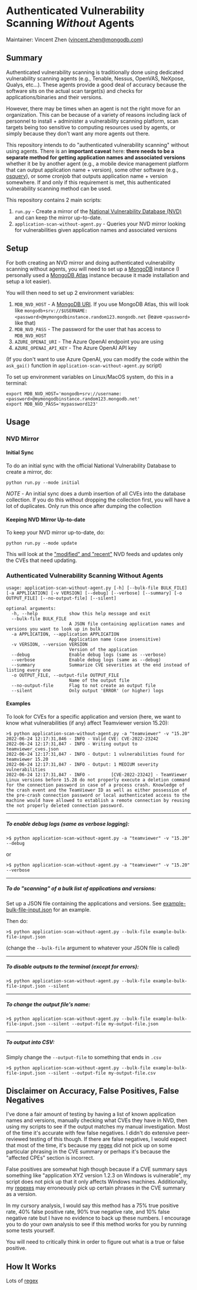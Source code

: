 # Authenticated Vulnerability Scanning _Without_ Agents

Maintainer: Vincent Zhen (vincent.zhen@mongodb.com)

## Summary

Authenticated vulnerability scanning is traditionally done using dedicated vulnerability scanning agents (e.g., Tenable, Nessus, OpenVAS, NeXpose, Qualys, etc...). These agents provide a good deal of accuracy because the software sits on the actual scan target(s) and checks for applications/binaries and their versions.

However, there may be times when an agent is not the right move for an organization. This can be because of a variety of reasons including lack of personnel to install + administer a vulnerability scanning platform, scan targets being too sensitive to computing resources used by agents, or simply because they don't want any more agents out there.

This repository intends to do "authenticated vulnerability scanning" without using agents. There is an **important caveat** here: **there needs to be a separate method for getting application names and associated versions** whether it be by another agent (e.g., a mobile device management platform that can output application name + version), some other software (e.g., [osquery](https://osquery.io/)), or some cronjob that outputs application name + version somewhere. If and only if this requirement is met, this authenticated vulnerability scanning method can be used.

This repository contains 2 main scripts:

1. `run.py` - Create a mirror of the [National Vulnerability Database (NVD)](https://nvd.nist.gov/vuln) and can keep the mirror up-to-date. 
2. `application-scan-without-agent.py` - Queries your NVD mirror looking for vulnerabilities given application names and associated versions

## Setup

For both creating an NVD mirror and doing authenticated vulnerability scanning without agents, you will need to set up a [MongoDB](https://www.mongodb.com/) instance (I personally used a [MongoDB Atlas](https://www.mongodb.com/cloud) instance because it made installation and setup a lot easier).

You will then need to set up 2 environment variables:

1. `MDB_NVD_HOST` - A [MongoDB URI](https://www.mongodb.com/docs/manual/reference/connection-string/). If you use MongoDB Atlas, this will look like `mongodb+srv://$USERNAME:<password>@mymongodbinstance.random123.mongodb.net` (leave `<password>` like that)
2. `MDB_NVD_PASS` - The password for the user that has access to `MDB_NVD_HOST`
3. `AZURE_OPENAI_URI` - The Azure OpenAI endpoint you are using
4. `AZURE_OPENAI_API_KEY` - The Azure OpenAI API key

(If you don't want to use Azure OpenAI, you can modify the code within the `ask_gai()` function in `application-scan-without-agent.py` script)

To set up environment variables on Linux/MacOS system, do this in a terminal:

```
export MDB_NVD_HOST='mongodb+srv://username:<password>@mymongodbinstance.random123.mongodb.net'
export MDB_NVD_PASS='mypassword123'
```

## Usage

### NVD Mirror

#### Initial Sync

To do an initial sync with the official National Vulnerability Database to create a mirror, do:

```
python run.py --mode initial
```

*NOTE* - An initial sync does a dumb insertion of all CVEs into the database collection. If you do this without dropping the collection first, you will have a lot of duplicates. Only run this once after dumping the collection

#### Keeping NVD Mirror Up-to-date

To keep your NVD mirror up-to-date, do:

```
python run.py --mode update
```

This will look at the ["modified" and "recent"](https://nvd.nist.gov/vuln/data-feeds#JSON_FEED) NVD feeds and updates only the CVEs that need updating.

### Authenticated Vulnerability Scanning Without Agents

```
usage: application-scan-without-agent.py [-h] [--bulk-file BULK_FILE] [-a APPLICATION] [-v VERSION] [--debug] [--verbose] [--summary] [-o OUTPUT_FILE] [--no-output-file] [--silent]

optional arguments:
  -h, --help            show this help message and exit
  --bulk-file BULK_FILE
                        A JSON file containing application names and versions you want to look up in bulk
  -a APPLICATION, --application APPLICATION
                        Application name (case insensitive)
  -v VERSION, --version VERSION
                        Version of the application
  --debug               Enable debug logs (same as --verbose)
  --verbose             Enable debug logs (same as --debug)
  --summary             Summarize CVE severities at the end instead of listing every one
  -o OUTPUT_FILE, --output-file OUTPUT_FILE
                        Name of the output file
  --no-output-file      Flag to not create an output file
  --silent              Only output 'ERROR' (or higher) logs
```

#### Examples

To look for CVEs for a specific application and version (here, we want to know what vulnerabilities (if any) affect Teamviewer version 15.20):

```
>$ python application-scan-without-agent.py -a "teamviewer" -v "15.20"
2022-06-24 12:17:31,846 - INFO - Valid CVE: CVE-2022-23242
2022-06-24 12:17:31,847 - INFO - Writing output to teamviewer_cves.json
2022-06-24 12:17:31,847 - INFO - Output: 1 vulnerabilities found for teamviewer 15.20
2022-06-24 12:17:31,847 - INFO - Output: 1 MEDIUM severity vulnerabilities
2022-06-24 12:17:31,847 - INFO -        [CVE-2022-23242] - TeamViewer Linux versions before 15.28 do not properly execute a deletion command for the connection password in case of a process crash. Knowledge of the crash event and the TeamViewer ID as well as either possession of the pre-crash connection password or local authenticated access to the machine would have allowed to establish a remote connection by reusing the not properly deleted connection password.
```

-----

##### To enable debug logs (same as verbose logging):

```
>$ python application-scan-without-agent.py -a "teamviewer" -v "15.20" --debug
```

or 

```
>$ python application-scan-without-agent.py -a "teamviewer" -v "15.20" --verbose
```

-----

##### To do "scanning" of a bulk list of applications and versions:

Set up a JSON file containing the applications and versions. See [example-bulk-file-input.json](example-bulk-file-input.json) for an example.

Then do:

```
>$ python application-scan-without-agent.py --bulk-file example-bulk-file-input.json
```

(change the `--bulk-file` argument to whatever your JSON file is called)

-----

##### To disable outputs to the terminal (except for errors):

```
>$ python application-scan-without-agent.py --bulk-file example-bulk-file-input.json --silent
```

-----

##### To change the output file's name:

```
>$ python application-scan-without-agent.py --bulk-file example-bulk-file-input.json --silent --output-file my-output-file.json
```

-----

##### To output into CSV:

Simply change the `--output-file` to something that ends in `.csv`

```
>$ python application-scan-without-agent.py --bulk-file example-bulk-file-input.json --silent --output-file my-output-file.csv
```

## Disclaimer on Accuracy, False Positives, False Negatives

I've done a fair amount of testing by having a list of known application names and versions, manually checking what CVEs they have in NVD, then using my scripts to see if the output matches my manual investigation. Most of the time it's accurate with few false negatives. I didn't do extensive peer-reviewed testing of this though. If there are false negatives, I would expect that most of the time, it's because my [regex](https://en.wikipedia.org/wiki/Regular_expression) did not pick up on some particular phrasing in the CVE summary or perhaps it's because the "affected CPEs" section is incorrect.

False positives are somewhat high though because if a CVE summary says something like "application XYZ version 1.2.3 on Windows is vulnerable", my script does not pick up that it only affects Windows machines. Additionally, my [regexes](https://en.wikipedia.org/wiki/Regular_expression) may erroneously pick up certain phrases in the CVE summary as a version.

In my cursory analysis, I would say this method has a 75% true positive rate, 40% false positive rate, 90% true negative rate, and 10% false negative rate but I have no evidence to back up these numbers. I encourage you to do your own analysis to see if this method works for you by running some tests yourself.

You will need to critically think in order to figure out what is a true or false positive.

## How It Works

Lots of [regex](https://en.wikipedia.org/wiki/Regular_expression)
